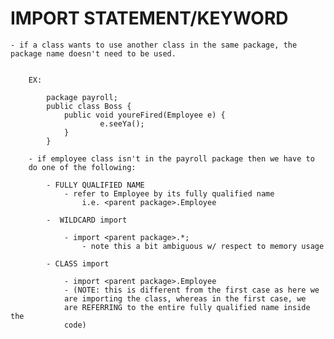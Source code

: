 # IMPORT STATEMENT/KEYWORD

    - if a class wants to use another class in the same package, the 
    package name doesn't need to be used. 
    
    
        EX:
        
            package payroll;
            public class Boss {
                public void youreFired(Employee e) {
                        e.seeYa();   
                }
            }
            
        - if employee class isn't in the payroll package then we have to 
        do one of the following:
        
            - FULLY QUALIFIED NAME
                - refer to Employee by its fully qualified name
                    i.e. <parent package>.Employee
                    
            -  WILDCARD import
            
                - import <parent package>.*;
                    - note this a bit ambiguous w/ respect to memory usage
                    
            - CLASS import
            
                - import <parent package>.Employee
                - (NOTE: this is different from the first case as here we
                are importing the class, whereas in the first case, we
                are REFERRING to the entire fully qualified name inside the
                code)
                

            
            